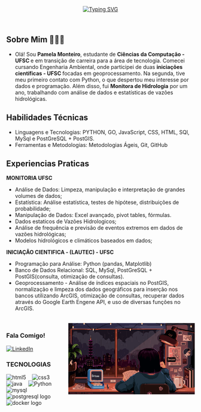 
<div align="center">
<!-- ========================= apresentação ========================= -->

[![Typing SVG](https://readme-typing-svg.demolab.com/?lines=Hi+!+I'm+Pamela+Monteiro;Welcome+to+my+profile+^-^&color=A020F0&center=true)](https://git.io/typing-svg)

</div> 

<div style="display: inline_block"><br>

## Sobre Mim 👩🏻‍💻
- Olá! Sou <b> Pamela Monteiro</b>, estudante de <b>Ciências da Computação -  UFSC </b> e em transição de carreira para a área de tecnologia. Comecei cursando Engenharia Ambiental, onde participei de duas <b> iniciações científicas - UFSC </b> focadas em geoprocessamento. Na segunda, tive meu primeiro contato com Python, o que despertou meu interesse por dados e programação. Além disso, fui <b> Monitora de Hidrologia</b> por um ano, trabalhando com análise de dados e estatísticas de vazões hidrológicas.


## Habilidades Técnicas 
- Linguagens e Tecnologias: PYTHON, GO, JavaScript, CSS, HTML,  SQl, MySql e PostGreSQL + PostGIS.
- Ferramentas e Metodologias: Metodologias Ágeis, Git, GitHub

## Experiencias Praticas 

<b>  MONITORIA UFSC </b>
  - Análise de Dados: Limpeza, manipulação e interpretação de grandes volumes de dados;
  - Estatística: Análise estatística, testes de hipótese, distribuições de probabilidade;
  - Manipulação de Dados: Excel avançado, pivot tables, fórmulas.
  - Dados estaticos de Vazões Hidrologicos;
  - Análise de frequência e previsão de eventos extremos em dados de vazões hidrológicas;
  - Modelos hidrológicos e climáticos baseados em dados;

<b> INICIAÇÂO CIENTIFICA - 
(LAUTEC) - UFSC </b> 
  - Programação para Análise: Python (pandas, Matplotlib)
  - Banco de Dados Relacional: SQL, MySql, PostGreSQL + PostGIS(consulta, otimização de consultas).
  - Geoprocessamento - Análise de índices espaciais no PostGIS, normalização e limpeza dos dados geográficos para inserção nos bancos utilizando ArcGIS, otimização de consultas, recuperar dados através do Google Earth Engene API, e uso de diversas funções no ArcGIS. 

<br>

<img align="right" alt="" height="190px" src="study.gif">

<h3 align="left"> Fala Comigo! </h3>

[![LinkedIn](https://img.shields.io/badge/-LinkedIn-000?style=for-the-badge&logo=linkedin&logoColor=FF00F6&color:FFF)](https://www.linkedin.com/in/pamelamontteiro/)

<h3 align="left"> TECNOLOGIAS </h3>

<div align="left">
  <img src="https://cdn.jsdelivr.net/gh/devicons/devicon/icons/html5/html5-original.svg" height="25" alt="html5"  />
  <img width="8" />
  <img src="https://cdn.jsdelivr.net/gh/devicons/devicon/icons/css3/css3-original.svg" height="25" alt="css3"  />
  <img width="8" />
  <img src="https://cdn.jsdelivr.net/gh/devicons/devicon/icons/java/java-original.svg" height="25" alt="java"  />
  <img width="8" />
  <img src="https://cdn.jsdelivr.net/gh/devicons/devicon/icons/python/python-original.svg" height="25" alt="Python"  />
  <img width="8" />
  <img src="https://cdn.jsdelivr.net/gh/devicons/devicon/icons/mysql/mysql-original.svg" height="25" alt="mysql"  />
  <img width="8" />
  <img src="https://cdn.jsdelivr.net/gh/devicons/devicon/icons/postgresql/postgresql-original.svg" height="25" alt="postgresql logo"  />
  <img width="8" />
  <img src="https://cdn.jsdelivr.net/gh/devicons/devicon/icons/docker/docker-original.svg" height="25" alt="docker logo"  /> 
</div>
<br>

#
<br>

